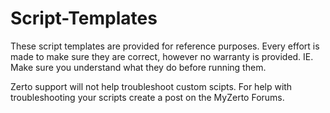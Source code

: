 # Script-Templates

These script templates are provided for reference purposes. Every effort is made to make sure they are correct, however no warranty is provided. IE. Make sure you understand what they do before running them.

Zerto support will not help troubleshoot custom scipts. For help with troubleshooting your scripts create a post on the MyZerto Forums. 
